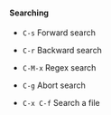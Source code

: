 #### Searching

- `C-s`     Forward search 
- `C-r`     Backward search  
- `C-M-x`   Regex search 
- `C-g`     Abort search

- `C-x C-f` Search a file